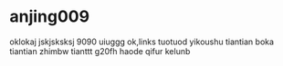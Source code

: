 # anjing009
oklokaj
jskjsksksj
9090
uiuggg
ok,links
tuotuod
yikoushu
tiantian
boka
tiantian
zhimbw
tianttt
g20fh
haode
qifur
kelunb
